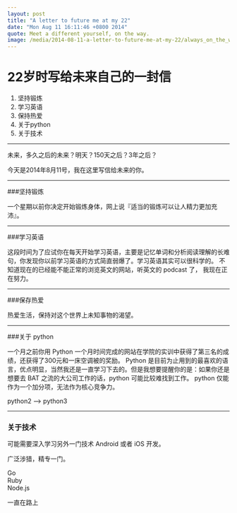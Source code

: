 ```yaml
---
layout: post
title: "A letter to future me at my 22"
date: "Mon Aug 11 16:11:46 +0800 2014"
quote: Meet a different yourself, on the way.
image: /media/2014-08-11-a-letter-to-future-me-at-my-22/always_on_the_way.jpg
---
```


22岁时写给未来自己的一封信
=========================

1. 坚持锻炼
2. 学习英语
3. 保持热爱
4. 关于python
5. 关于技术

********************

未来，多久之后的未来？明天？150天之后？3年之后？

今天是2014年8月11号，我在这里写信给未来的你。

*****************

###坚持锻炼

一个星期以前你决定开始锻炼身体，网上说『适当的锻炼可以让人精力更加充沛』。

*****************

###学习英语

这段时间为了应试你在每天开始学习英语，主要是记忆单词和分析阅读理解的长难句，你发现你以前学习英语的方式简直弱爆了。学习英语其实可以很科学的。
不知道现在的已经能不能正常的浏览英文的网站，听英文的 podcast 了， 我现在正在努力。

*****************

###保存热爱

热爱生活，保持对这个世界上未知事物的渴望。

*****************

###关于 python

一个月之前你用 Python 一个月时间完成的网站在学院的实训中获得了第三名的成绩，还获得了300元和一床空调被的奖励。
Python 是目前为止用到的最喜欢的语言，优点明显，当然我还是一直学习下去的。但是我想要提醒你的是：如果你还是想要去 BAT 之流的大公司工作的话，python 可能比较难找到工作。
python 仅能作为一个加分项，无法作为核心竞争力。

python2 --> python3

****************

### 关于技术

可能需要深入学习另外一门技术 Android 或者 iOS 开发。

广泛涉猎，精专一门。

Go  
Ruby  
Node.js  





一直在路上
